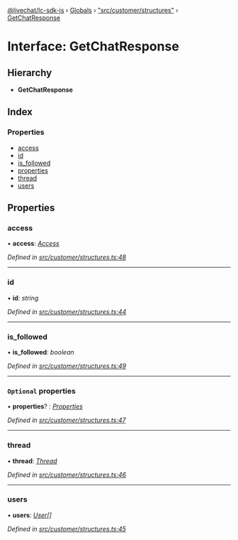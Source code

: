 [@livechat/lc-sdk-js](../README.md) › [Globals](../globals.md) › ["src/customer/structures"](../modules/_src_customer_structures_.md) › [GetChatResponse](_src_customer_structures_.getchatresponse.md)

# Interface: GetChatResponse

## Hierarchy

* **GetChatResponse**

## Index

### Properties

* [access](_src_customer_structures_.getchatresponse.md#access)
* [id](_src_customer_structures_.getchatresponse.md#id)
* [is_followed](_src_customer_structures_.getchatresponse.md#is_followed)
* [properties](_src_customer_structures_.getchatresponse.md#optional-properties)
* [thread](_src_customer_structures_.getchatresponse.md#thread)
* [users](_src_customer_structures_.getchatresponse.md#users)

## Properties

###  access

• **access**: *[Access](_src_objects_index_.access.md)*

*Defined in [src/customer/structures.ts:48](https://github.com/livechat/lc-sdk-js/blob/9364105/src/customer/structures.ts#L48)*

___

###  id

• **id**: *string*

*Defined in [src/customer/structures.ts:44](https://github.com/livechat/lc-sdk-js/blob/9364105/src/customer/structures.ts#L44)*

___

###  is_followed

• **is_followed**: *boolean*

*Defined in [src/customer/structures.ts:49](https://github.com/livechat/lc-sdk-js/blob/9364105/src/customer/structures.ts#L49)*

___

### `Optional` properties

• **properties**? : *[Properties](_src_objects_index_.properties.md)*

*Defined in [src/customer/structures.ts:47](https://github.com/livechat/lc-sdk-js/blob/9364105/src/customer/structures.ts#L47)*

___

###  thread

• **thread**: *[Thread](_src_objects_index_.thread.md)*

*Defined in [src/customer/structures.ts:46](https://github.com/livechat/lc-sdk-js/blob/9364105/src/customer/structures.ts#L46)*

___

###  users

• **users**: *[User](../modules/_src_objects_index_.md#user)[]*

*Defined in [src/customer/structures.ts:45](https://github.com/livechat/lc-sdk-js/blob/9364105/src/customer/structures.ts#L45)*
